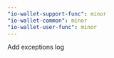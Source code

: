```yaml
---
"io-wallet-support-func": minor
"io-wallet-common": minor
"io-wallet-user-func": minor
---
```


Add exceptions log
